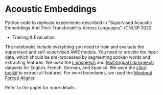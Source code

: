 # Acoustic Embeddings
Python code to replicate experiments described in "Supervised Acoustic Embeddings And Their Transferability Across Languages". ICNLSP 2022.

* Training & Evaluation

The notebooks include everything you need to train and evaluate the supervised and self-supervised AWE models. You need to provide the input data, which should be pre-processed by segmenting spoken words and extracting features. We used the [Librispeech](https://www.openslr.org/12) and [Multilingual Librispeech](https://www.openslr.org/94/) datasets for English, French, German, and Spanish. We used the [s3prl toolkit](https://github.com/s3prl/s3prl/blob/main/s3prl/upstream/README.md) to extract all features. For word boundaries, we used the [Montreal Forced Aligner](https://github.com/MontrealCorpusTools/Montreal-Forced-Aligner).

Refer to the paper for more details. 

